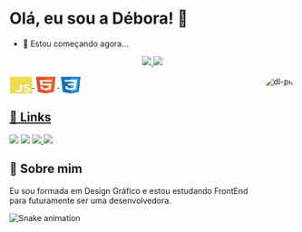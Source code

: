 # Olá, eu sou a Débora! 👋

- 🌱 Estou começando agora...
  
<div align="center">
  <a href="https://github.com/dldebora">
  <img height="180em" src="https://github-readme-stats.vercel.app/api?username=dldebora&show_icons=true&theme=dracula&include_all_commits=true&count_private=true"/>
  <img height="180em" src="https://github-readme-stats.vercel.app/api/top-langs/?username=dldebora&layout=compact&langs_count=7&theme=dracula"/>
</div>
<div style="display: inline_block"><br>
  <img align="center" alt="Rafa-Js" height="30" width="40" src="https://raw.githubusercontent.com/devicons/devicon/master/icons/javascript/javascript-plain.svg">
  <img align="center" alt="Rafa-HTML" height="30" width="40" src="https://raw.githubusercontent.com/devicons/devicon/master/icons/html5/html5-original.svg">
  <img align="center" alt="Rafa-CSS" height="30" width="40" src="https://raw.githubusercontent.com/devicons/devicon/master/icons/css3/css3-original.svg">
  
  <img align="right" alt="dl-pic" height="250" style="border-radius:50px;" src="https://user-images.githubusercontent.com/73192682/152172273-4e4a1732-ab84-43b0-b8f7-63436fe8c15c.png">
</div>

 ## 🔗 Links
  
<div> 
  <a href="https://instagram.com/dl_debora" target="_blank"><img src="https://img.shields.io/badge/-Instagram-%23E4405F?style=for-the-badge&logo=instagram&logoColor=white" target="_blank"></a>
 <a href="https://discord.gg/yxZBq62T target="_blank"><img src="https://img.shields.io/badge/Discord-7289DA?style=for-the-badge&logo=discord&logoColor=white" target="_blank"></a> 
  <a href = "mailto:dldebora99@gmail.com"><img src="https://img.shields.io/badge/-Gmail-%23333?style=for-the-badge&logo=gmail&logoColor=white" target="_blank">
   <a href="https://www.linkedin.com/in/d%C3%A9bora-lopes-192b9b185/" target="_blank"><img src="https://img.shields.io/badge/-LinkedIn-%230077B5?style=for-the-badge&logo=linkedin&logoColor=white" target="_blank"></a> 
 </div>
 
 ## 🚀 Sobre mim
Eu sou formada em Design Gráfico e estou estudando FrontEnd
para futuramente ser uma desenvolvedora.
  
 ![Snake animation](https://github.com/dldebora/dldebora/blob/output/github-contribution-grid-snake.svg)


